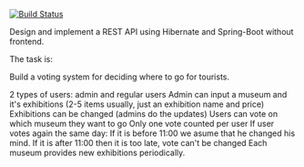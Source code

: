 [![Build Status](https://travis-ci.com/lampovachan/Exhibition-Spring.svg?branch=master)](https://travis-ci.com/lampovachan/Exhibition-Spring)


Design and implement a REST API using Hibernate and Spring-Boot without frontend.

The task is:

Build a voting system for deciding where to go for tourists.

2 types of users: admin and regular users
Admin can input a museum and it's exhibitions (2-5 items usually, just an exhibition name and price)
Exhibitions can be changed (admins do the updates)
Users can vote on which museum they want to go
Only one vote counted per user
If user votes again the same day:
If it is before 11:00 we asume that he changed his mind.
If it is after 11:00 then it is too late, vote can't be changed
Each museum provides new exhibitions periodically.


